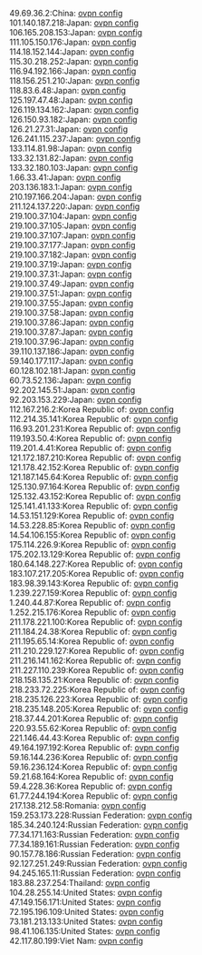 49.69.36.2:China: [ovpn config](vpn/49_69_36_2.ovpn)  
101.140.187.218:Japan: [ovpn config](vpn/101_140_187_218.ovpn)  
106.165.208.153:Japan: [ovpn config](vpn/106_165_208_153.ovpn)  
111.105.150.176:Japan: [ovpn config](vpn/111_105_150_176.ovpn)  
114.18.152.144:Japan: [ovpn config](vpn/114_18_152_144.ovpn)  
115.30.218.252:Japan: [ovpn config](vpn/115_30_218_252.ovpn)  
116.94.192.166:Japan: [ovpn config](vpn/116_94_192_166.ovpn)  
118.156.251.210:Japan: [ovpn config](vpn/118_156_251_210.ovpn)  
118.83.6.48:Japan: [ovpn config](vpn/118_83_6_48.ovpn)  
125.197.47.48:Japan: [ovpn config](vpn/125_197_47_48.ovpn)  
126.119.134.162:Japan: [ovpn config](vpn/126_119_134_162.ovpn)  
126.150.93.182:Japan: [ovpn config](vpn/126_150_93_182.ovpn)  
126.21.27.31:Japan: [ovpn config](vpn/126_21_27_31.ovpn)  
126.241.115.237:Japan: [ovpn config](vpn/126_241_115_237.ovpn)  
133.114.81.98:Japan: [ovpn config](vpn/133_114_81_98.ovpn)  
133.32.131.82:Japan: [ovpn config](vpn/133_32_131_82.ovpn)  
133.32.180.103:Japan: [ovpn config](vpn/133_32_180_103.ovpn)  
1.66.33.41:Japan: [ovpn config](vpn/1_66_33_41.ovpn)  
203.136.183.1:Japan: [ovpn config](vpn/203_136_183_1.ovpn)  
210.197.166.204:Japan: [ovpn config](vpn/210_197_166_204.ovpn)  
211.124.137.220:Japan: [ovpn config](vpn/211_124_137_220.ovpn)  
219.100.37.104:Japan: [ovpn config](vpn/219_100_37_104.ovpn)  
219.100.37.105:Japan: [ovpn config](vpn/219_100_37_105.ovpn)  
219.100.37.107:Japan: [ovpn config](vpn/219_100_37_107.ovpn)  
219.100.37.177:Japan: [ovpn config](vpn/219_100_37_177.ovpn)  
219.100.37.182:Japan: [ovpn config](vpn/219_100_37_182.ovpn)  
219.100.37.19:Japan: [ovpn config](vpn/219_100_37_19.ovpn)  
219.100.37.31:Japan: [ovpn config](vpn/219_100_37_31.ovpn)  
219.100.37.49:Japan: [ovpn config](vpn/219_100_37_49.ovpn)  
219.100.37.51:Japan: [ovpn config](vpn/219_100_37_51.ovpn)  
219.100.37.55:Japan: [ovpn config](vpn/219_100_37_55.ovpn)  
219.100.37.58:Japan: [ovpn config](vpn/219_100_37_58.ovpn)  
219.100.37.86:Japan: [ovpn config](vpn/219_100_37_86.ovpn)  
219.100.37.87:Japan: [ovpn config](vpn/219_100_37_87.ovpn)  
219.100.37.96:Japan: [ovpn config](vpn/219_100_37_96.ovpn)  
39.110.137.186:Japan: [ovpn config](vpn/39_110_137_186.ovpn)  
59.140.177.117:Japan: [ovpn config](vpn/59_140_177_117.ovpn)  
60.128.102.181:Japan: [ovpn config](vpn/60_128_102_181.ovpn)  
60.73.52.136:Japan: [ovpn config](vpn/60_73_52_136.ovpn)  
92.202.145.51:Japan: [ovpn config](vpn/92_202_145_51.ovpn)  
92.203.153.229:Japan: [ovpn config](vpn/92_203_153_229.ovpn)  
112.167.216.2:Korea Republic of: [ovpn config](vpn/112_167_216_2.ovpn)  
112.214.35.141:Korea Republic of: [ovpn config](vpn/112_214_35_141.ovpn)  
116.93.201.231:Korea Republic of: [ovpn config](vpn/116_93_201_231.ovpn)  
119.193.50.4:Korea Republic of: [ovpn config](vpn/119_193_50_4.ovpn)  
119.201.4.41:Korea Republic of: [ovpn config](vpn/119_201_4_41.ovpn)  
121.172.187.210:Korea Republic of: [ovpn config](vpn/121_172_187_210.ovpn)  
121.178.42.152:Korea Republic of: [ovpn config](vpn/121_178_42_152.ovpn)  
121.187.145.64:Korea Republic of: [ovpn config](vpn/121_187_145_64.ovpn)  
125.130.97.164:Korea Republic of: [ovpn config](vpn/125_130_97_164.ovpn)  
125.132.43.152:Korea Republic of: [ovpn config](vpn/125_132_43_152.ovpn)  
125.141.41.133:Korea Republic of: [ovpn config](vpn/125_141_41_133.ovpn)  
14.53.151.129:Korea Republic of: [ovpn config](vpn/14_53_151_129.ovpn)  
14.53.228.85:Korea Republic of: [ovpn config](vpn/14_53_228_85.ovpn)  
14.54.106.155:Korea Republic of: [ovpn config](vpn/14_54_106_155.ovpn)  
175.114.226.9:Korea Republic of: [ovpn config](vpn/175_114_226_9.ovpn)  
175.202.13.129:Korea Republic of: [ovpn config](vpn/175_202_13_129.ovpn)  
180.64.148.227:Korea Republic of: [ovpn config](vpn/180_64_148_227.ovpn)  
183.107.217.205:Korea Republic of: [ovpn config](vpn/183_107_217_205.ovpn)  
183.98.39.143:Korea Republic of: [ovpn config](vpn/183_98_39_143.ovpn)  
1.239.227.159:Korea Republic of: [ovpn config](vpn/1_239_227_159.ovpn)  
1.240.44.87:Korea Republic of: [ovpn config](vpn/1_240_44_87.ovpn)  
1.252.215.176:Korea Republic of: [ovpn config](vpn/1_252_215_176.ovpn)  
211.178.221.100:Korea Republic of: [ovpn config](vpn/211_178_221_100.ovpn)  
211.184.24.38:Korea Republic of: [ovpn config](vpn/211_184_24_38.ovpn)  
211.195.65.14:Korea Republic of: [ovpn config](vpn/211_195_65_14.ovpn)  
211.210.229.127:Korea Republic of: [ovpn config](vpn/211_210_229_127.ovpn)  
211.216.141.162:Korea Republic of: [ovpn config](vpn/211_216_141_162.ovpn)  
211.227.110.239:Korea Republic of: [ovpn config](vpn/211_227_110_239.ovpn)  
218.158.135.21:Korea Republic of: [ovpn config](vpn/218_158_135_21.ovpn)  
218.233.72.225:Korea Republic of: [ovpn config](vpn/218_233_72_225.ovpn)  
218.235.126.223:Korea Republic of: [ovpn config](vpn/218_235_126_223.ovpn)  
218.235.148.205:Korea Republic of: [ovpn config](vpn/218_235_148_205.ovpn)  
218.37.44.201:Korea Republic of: [ovpn config](vpn/218_37_44_201.ovpn)  
220.93.55.62:Korea Republic of: [ovpn config](vpn/220_93_55_62.ovpn)  
221.146.44.43:Korea Republic of: [ovpn config](vpn/221_146_44_43.ovpn)  
49.164.197.192:Korea Republic of: [ovpn config](vpn/49_164_197_192.ovpn)  
59.16.144.236:Korea Republic of: [ovpn config](vpn/59_16_144_236.ovpn)  
59.16.236.124:Korea Republic of: [ovpn config](vpn/59_16_236_124.ovpn)  
59.21.68.164:Korea Republic of: [ovpn config](vpn/59_21_68_164.ovpn)  
59.4.228.36:Korea Republic of: [ovpn config](vpn/59_4_228_36.ovpn)  
61.77.244.194:Korea Republic of: [ovpn config](vpn/61_77_244_194.ovpn)  
217.138.212.58:Romania: [ovpn config](vpn/217_138_212_58.ovpn)  
159.253.173.228:Russian Federation: [ovpn config](vpn/159_253_173_228.ovpn)  
185.34.240.124:Russian Federation: [ovpn config](vpn/185_34_240_124.ovpn)  
77.34.171.163:Russian Federation: [ovpn config](vpn/77_34_171_163.ovpn)  
77.34.189.161:Russian Federation: [ovpn config](vpn/77_34_189_161.ovpn)  
90.157.78.186:Russian Federation: [ovpn config](vpn/90_157_78_186.ovpn)  
92.127.251.249:Russian Federation: [ovpn config](vpn/92_127_251_249.ovpn)  
94.245.165.11:Russian Federation: [ovpn config](vpn/94_245_165_11.ovpn)  
183.88.237.254:Thailand: [ovpn config](vpn/183_88_237_254.ovpn)  
104.28.255.14:United States: [ovpn config](vpn/104_28_255_14.ovpn)  
47.149.156.171:United States: [ovpn config](vpn/47_149_156_171.ovpn)  
72.195.196.109:United States: [ovpn config](vpn/72_195_196_109.ovpn)  
73.181.213.133:United States: [ovpn config](vpn/73_181_213_133.ovpn)  
98.41.106.135:United States: [ovpn config](vpn/98_41_106_135.ovpn)  
42.117.80.199:Viet Nam: [ovpn config](vpn/42_117_80_199.ovpn)  
